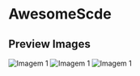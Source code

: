 # AwesomeScde

## Preview Images

![Imagem 1](https://github.com/ygorazambuja/AwesomeScde/blob/master/images/preview/iPhone%20X-XS%20%E2%80%93%201.png)
![Imagem 1](https://)
![Imagem 1](https://)

